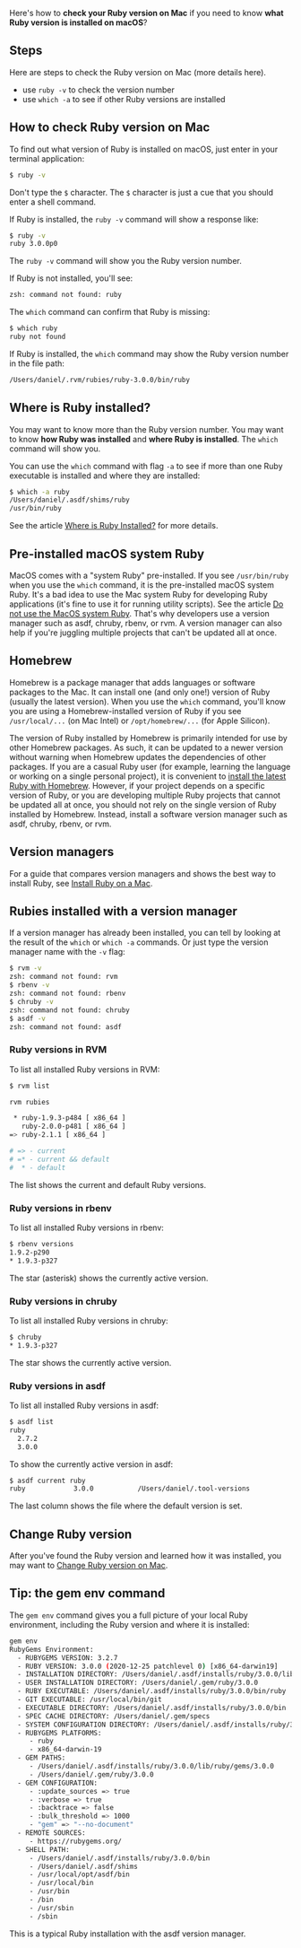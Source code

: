 Here's how to **check your Ruby version on Mac** if you need to know **what Ruby version is installed on macOS**?

## Steps

Here are steps to check the Ruby version on Mac (more details here).
- use `ruby -v` to check the version number
- use `which -a` to see if other Ruby versions are installed

## How to check Ruby version on Mac

To find out what version of Ruby is installed on macOS, just enter in your terminal application:

```bash
$ ruby -v
```

Don't type the `$` character. The `$` character is just a cue that you should enter a shell command.

If Ruby is installed, the `ruby -v` command will show a response like:

```bash
$ ruby -v
ruby 3.0.0p0
```

The `ruby -v` command will show you the Ruby version number.

If Ruby is not installed, you'll see:

```bash
zsh: command not found: ruby
```

The `which` command can confirm that Ruby is missing:

```bash
$ which ruby
ruby not found
```

If Ruby is installed, the `which` command may show the Ruby version number in the file path:

```bash
/Users/daniel/.rvm/rubies/ruby-3.0.0/bin/ruby
```

## Where is Ruby installed?

You may want to know more than the Ruby version number. You may want to know **how Ruby was installed** and **where Ruby is installed**. The `which` command will show you.

You can use the `which` command with flag `-a` to see if more than one Ruby executable is installed and where they are installed:

```bash
$ which -a ruby
/Users/daniel/.asdf/shims/ruby
/usr/bin/ruby
```

See the article [Where is Ruby Installed?](/faq/where-is-ruby-installed/index.html) for more details.

## Pre-installed macOS system Ruby

MacOS comes with a "system Ruby" pre-installed. If you see `/usr/bin/ruby` when you use the `which` command, it is the pre-installed macOS system Ruby. It's a bad idea to use the Mac system Ruby for developing Ruby applications (it's fine to use it for running utility scripts). See the article [Do not use the MacOS system Ruby](/faq/do-not-use-mac-system-ruby/index.html). That's why developers use a version manager such as asdf, chruby, rbenv, or rvm. A version manager can also help if you're juggling multiple projects that can't be updated all at once.

## Homebrew

Homebrew is a package manager that adds languages or software packages to the Mac. It can install one (and only one!) version of Ruby (usually the latest version). When you use the `which` command, you'll know you are using a Homebrew-installed version of Ruby if you see `/usr/local/...` (on Mac Intel) or `/opt/homebrew/...` (for Apple Silicon).

The version of Ruby installed by Homebrew is primarily intended for use by other Homebrew packages. As such, it can be updated to a newer version without warning when Homebrew updates the dependencies of other packages. If you are a casual Ruby user (for example, learning the language or working on a single personal project), it is convenient to <a href="/ruby/13.html">install the latest Ruby with Homebrew</a>. However, if your project depends on a specific version of Ruby, or you are developing multiple Ruby projects that cannot be updated all at once, you should not rely on the single version of Ruby installed by Homebrew. Instead, install a software version manager such as asdf, chruby, rbenv, or rvm.

## Version managers

For a guide that compares version managers and shows the best way to install Ruby, see [Install Ruby on a Mac](https://mac.install.guide/ruby/index.html).

## Rubies installed with a version manager

If a version manager has already been installed, you can tell by looking at the result of the `which` or `which -a` commands. Or just type the version manager name with the `-v` flag:

```bash
$ rvm -v
zsh: command not found: rvm
$ rbenv -v
zsh: command not found: rbenv
$ chruby -v
zsh: command not found: chruby
$ asdf -v
zsh: command not found: asdf
```

### Ruby versions in RVM

To list all installed Ruby versions in RVM:

```bash
$ rvm list

rvm rubies

 * ruby-1.9.3-p484 [ x86_64 ]
   ruby-2.0.0-p481 [ x86_64 ]
=> ruby-2.1.1 [ x86_64 ]

# => - current
# =* - current && default
#  * - default
```

The list shows the current and default Ruby versions.

### Ruby versions in rbenv

To list all installed Ruby versions in rbenv:

```bash
$ rbenv versions
1.9.2-p290
* 1.9.3-p327
```

The star (asterisk) shows the currently active version.

### Ruby versions in chruby

To list all installed Ruby versions in chruby:

```bash
$ chruby
* 1.9.3-p327
```

The star shows the currently active version.

### Ruby versions in asdf

To list all installed Ruby versions in asdf:

```bash
$ asdf list
ruby
  2.7.2
  3.0.0
```

To show the currently active version in asdf:

```bash
$ asdf current ruby
ruby            3.0.0           /Users/daniel/.tool-versions
```

The last column shows the file where the default version is set.

## Change Ruby version

After you've found the Ruby version and learned how it was installed, you may want to [Change Ruby version on Mac](/faq/change-ruby-version/index.html).

## Tip: the gem env command

The `gem env` command gives you a full picture of your local Ruby environment, including the Ruby version and where it is installed:

```bash
gem env
RubyGems Environment:
  - RUBYGEMS VERSION: 3.2.7
  - RUBY VERSION: 3.0.0 (2020-12-25 patchlevel 0) [x86_64-darwin19]
  - INSTALLATION DIRECTORY: /Users/daniel/.asdf/installs/ruby/3.0.0/lib/ruby/gems/3.0.0
  - USER INSTALLATION DIRECTORY: /Users/daniel/.gem/ruby/3.0.0
  - RUBY EXECUTABLE: /Users/daniel/.asdf/installs/ruby/3.0.0/bin/ruby
  - GIT EXECUTABLE: /usr/local/bin/git
  - EXECUTABLE DIRECTORY: /Users/daniel/.asdf/installs/ruby/3.0.0/bin
  - SPEC CACHE DIRECTORY: /Users/daniel/.gem/specs
  - SYSTEM CONFIGURATION DIRECTORY: /Users/daniel/.asdf/installs/ruby/3.0.0/etc
  - RUBYGEMS PLATFORMS:
     - ruby
     - x86_64-darwin-19
  - GEM PATHS:
     - /Users/daniel/.asdf/installs/ruby/3.0.0/lib/ruby/gems/3.0.0
     - /Users/daniel/.gem/ruby/3.0.0
  - GEM CONFIGURATION:
     - :update_sources => true
     - :verbose => true
     - :backtrace => false
     - :bulk_threshold => 1000
     - "gem" => "--no-document"
  - REMOTE SOURCES:
     - https://rubygems.org/
  - SHELL PATH:
     - /Users/daniel/.asdf/installs/ruby/3.0.0/bin
     - /Users/daniel/.asdf/shims
     - /usr/local/opt/asdf/bin
     - /usr/local/bin
     - /usr/bin
     - /bin
     - /usr/sbin
     - /sbin
```

This is a typical Ruby installation with the asdf version manager.
